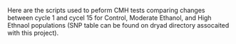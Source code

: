 
Here are the scripts used to peform CMH tests comparing changes between cycle 1 and cycel 15 for Control, Moderate Ethanol, and High Ethnaol populations (SNP table can be found on dryad directory assocaited with this project). 
